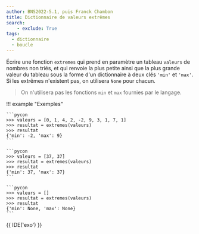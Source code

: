 ```yaml
---
author: BNS2022-5.1, puis Franck Chambon
title: Dictionnaire de valeurs extrêmes
search:
    - exclude: True
tags:
  - dictionnaire
  - boucle
---
```

Écrire une fonction `extremes` qui prend en paramètre un tableau `valeurs` de nombres non triés, et qui renvoie la plus petite ainsi que la plus grande valeur du tableau sous la forme d'un dictionnaire à deux clés `'min'` et `'max'`. Si les extrêmes n'existent pas, on utilisera `None` pour chacun.

> On n'utilisera pas les fonctions `min` et `max` fournies par le langage.

!!! example "Exemples"

    ```pycon
    >>> valeurs = [0, 1, 4, 2, -2, 9, 3, 1, 7, 1]
    >>> resultat = extremes(valeurs)
    >>> resultat
    {'min': -2, 'max': 9}
    ```

    ```pycon
    >>> valeurs = [37, 37]
    >>> resultat = extremes(valeurs)
    >>> resultat
    {'min': 37, 'max': 37}
    ```

    ```pycon
    >>> valeurs = []
    >>> resultat = extremes(valeurs)
    >>> resultat
    {'min': None, 'max': None}
    ```


{{ IDE('exo') }}
